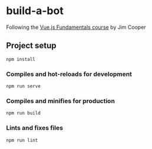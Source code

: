 # build-a-bot

Following the [Vue.js Fundamentals course](https://app.pluralsight.com/library/courses/vuejs-fundamentals/table-of-contents) by Jim Cooper

## Project setup
```
npm install
```

### Compiles and hot-reloads for development
```
npm run serve
```

### Compiles and minifies for production
```
npm run build
```

### Lints and fixes files
```
npm run lint
```
